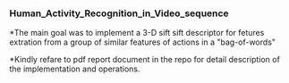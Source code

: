 ### Human_Activity_Recognition_in_Video_sequence

*The main goal was to implement a 3-D sift sift descriptor for fetures extration from a group of similar features of actions in a "bag-of-words"

*Kindly refare to pdf report document in the repo for detail description of the implementation and operations.
